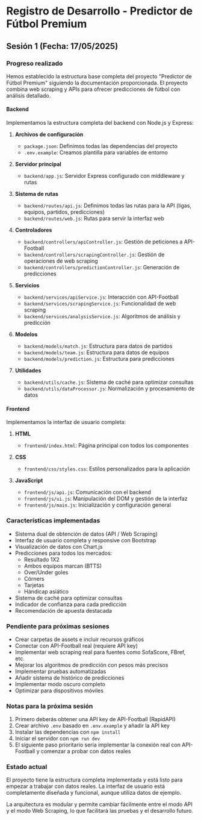 # Registro de Desarrollo - Predictor de Fútbol Premium

## Sesión 1 (Fecha: 17/05/2025)

### Progreso realizado

Hemos establecido la estructura base completa del proyecto "Predictor de Fútbol Premium" siguiendo la documentación proporcionada. El proyecto combina web scraping y APIs para ofrecer predicciones de fútbol con análisis detallado.

#### Backend
Implementamos la estructura completa del backend con Node.js y Express:

1. **Archivos de configuración**
   - `package.json`: Definimos todas las dependencias del proyecto
   - `.env.example`: Creamos plantilla para variables de entorno

2. **Servidor principal**
   - `backend/app.js`: Servidor Express configurado con middleware y rutas

3. **Sistema de rutas**
   - `backend/routes/api.js`: Definimos todas las rutas para la API (ligas, equipos, partidos, predicciones)
   - `backend/routes/web.js`: Rutas para servir la interfaz web

4. **Controladores**
   - `backend/controllers/apiController.js`: Gestión de peticiones a API-Football
   - `backend/controllers/scrapingController.js`: Gestión de operaciones de web scraping
   - `backend/controllers/predictionController.js`: Generación de predicciones

5. **Servicios**
   - `backend/services/apiService.js`: Interacción con API-Football
   - `backend/services/scrapingService.js`: Funcionalidad de web scraping
   - `backend/services/analysisService.js`: Algoritmos de análisis y predicción

6. **Modelos**
   - `backend/models/match.js`: Estructura para datos de partidos
   - `backend/models/team.js`: Estructura para datos de equipos
   - `backend/models/prediction.js`: Estructura para predicciones

7. **Utilidades**
   - `backend/utils/cache.js`: Sistema de caché para optimizar consultas
   - `backend/utils/dataProcessor.js`: Normalización y procesamiento de datos

#### Frontend
Implementamos la interfaz de usuario completa:

1. **HTML**
   - `frontend/index.html`: Página principal con todos los componentes

2. **CSS**
   - `frontend/css/styles.css`: Estilos personalizados para la aplicación

3. **JavaScript**
   - `frontend/js/api.js`: Comunicación con el backend
   - `frontend/js/ui.js`: Manipulación del DOM y gestión de la interfaz
   - `frontend/js/main.js`: Inicialización y configuración general

### Características implementadas
- Sistema dual de obtención de datos (API / Web Scraping)
- Interfaz de usuario completa y responsive con Bootstrap
- Visualización de datos con Chart.js
- Predicciones para todos los mercados:
  - Resultado 1X2
  - Ambos equipos marcan (BTTS)
  - Over/Under goles
  - Córners
  - Tarjetas
  - Hándicap asiático
- Sistema de caché para optimizar consultas
- Indicador de confianza para cada predicción
- Recomendación de apuesta destacada

### Pendiente para próximas sesiones
- Crear carpetas de assets e incluir recursos gráficos
- Conectar con API-Football real (requiere API key)
- Implementar web scraping real para fuentes como SofaScore, FBref, etc.
- Mejorar los algoritmos de predicción con pesos más precisos
- Implementar pruebas automatizadas
- Añadir sistema de histórico de predicciones
- Implementar modo oscuro completo
- Optimizar para dispositivos móviles

### Notas para la próxima sesión
1. Primero deberás obtener una API key de API-Football (RapidAPI)
2. Crear archivo `.env` basado en `.env.example` y añadir la API key
3. Instalar las dependencias con `npm install`
4. Iniciar el servidor con `npm run dev`
5. El siguiente paso prioritario sería implementar la conexión real con API-Football y comenzar a probar con datos reales

### Estado actual
El proyecto tiene la estructura completa implementada y está listo para empezar a trabajar con datos reales. La interfaz de usuario está completamente diseñada y funcional, aunque utiliza datos de ejemplo.

La arquitectura es modular y permite cambiar fácilmente entre el modo API y el modo Web Scraping, lo que facilitará las pruebas y el desarrollo futuro.
